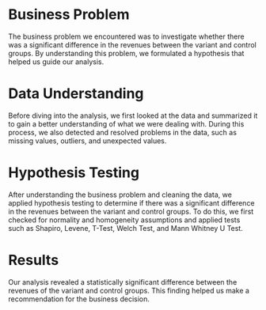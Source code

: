 # Business Problem
The business problem we encountered was to investigate whether there was a significant difference in the revenues between the variant and control groups. By understanding this problem, we formulated a hypothesis that helped us guide our analysis.

# Data Understanding
Before diving into the analysis, we first looked at the data and summarized it to gain a better understanding of what we were dealing with. During this process, we also detected and resolved problems in the data, such as missing values, outliers, and unexpected values.

# Hypothesis Testing
After understanding the business problem and cleaning the data, we applied hypothesis testing to determine if there was a significant difference in the revenues between the variant and control groups. To do this, we first checked for normality and homogeneity assumptions and applied tests such as Shapiro, Levene, T-Test, Welch Test, and Mann Whitney U Test.

# Results
Our analysis revealed a statistically significant difference between the revenues of the variant and control groups. This finding helped us make a recommendation for the business decision. 
